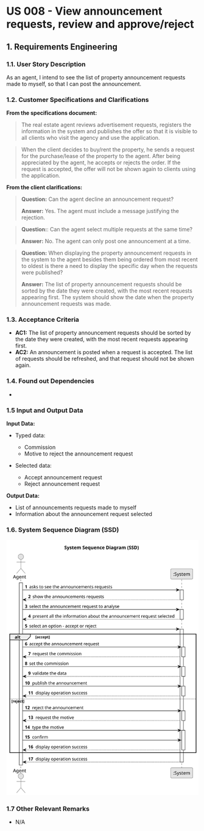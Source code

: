 # US 008 - View announcement requests, review and approve/reject


## 1. Requirements Engineering


### 1.1. User Story Description


As an agent, I intend to see the list of property announcement requests made to myself, so that I can post the announcement.


### 1.2. Customer Specifications and Clarifications 


**From the specifications document:**

>	The real estate agent reviews advertisement requests, registers the information in the system and publishes the offer so that it is visible to all clients who visit the agency and use the application.

>	When the client decides to buy/rent the property, he sends a request for the purchase/lease of the property to the agent. After being appreciated by the agent, he accepts or rejects the order. If the request is accepted, the offer will not be shown again to clients using the application.


**From the client clarifications:**


> **Question:** Can the agent decline an announcement request?
> 
> **Answer:** Yes. The agent must include a message justifying the rejection.

> **Question:**: Can the agent select multiple requests at the same time?
> 
> **Answer:** No. The agent can only post one announcement at a time.

> **Question:** When displaying the property announcement requests in the system to the agent besides them being ordered from most recent to oldest is there a need to display the specific day when the requests were published?
> 
> **Answer:** The list of property announcement requests should be sorted by the date they were created, with the most recent requests appearing first. The system should show the date when the property announcement requests was made.



### 1.3. Acceptance Criteria


* **AC1:** The list of property announcement requests should be sorted by the date
they were created, with the most recent requests appearing first.
* **AC2:** An announcement is posted when a request is accepted. The list of requests
should be refreshed, and that request should not be shown again.


### 1.4. Found out Dependencies


* 

### 1.5 Input and Output Data


**Input Data:**

* Typed data:
  * Commission  
  * Motive to reject the announcement request
	
	
* Selected data:
  * Accept announcement request
  * Reject announcement request
	

**Output Data:**

* List of announcements requests made to myself
* Information about the announcement request selected

### 1.6. System Sequence Diagram (SSD)

![System Sequence Diagram ](svg/US8_SSD.svg)



### 1.7 Other Relevant Remarks

* N/A